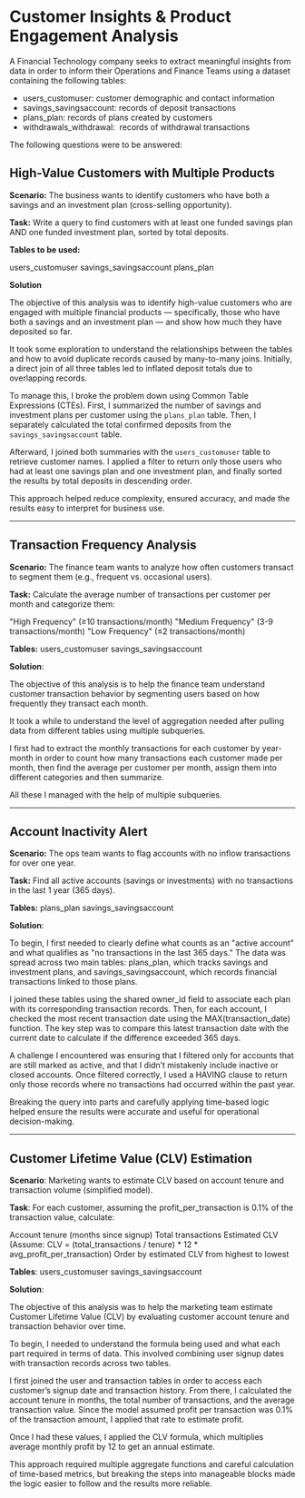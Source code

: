 # Customer Insights & Product Engagement Analysis

A Financial Technology company seeks to extract meaningful insights from data in order to inform their Operations and Finance Teams using a dataset containing the following tables:

- users_customuser: customer demographic and contact information
- savings_savingsaccount: records of deposit transactions
- plans_plan: records of plans created by customers
- withdrawals_withdrawal:  records of withdrawal transactions

The following questions were to be answered:

## High-Value Customers with Multiple Products

**Scenario:** The business wants to identify customers who have both a savings and an investment plan (cross-selling opportunity).

**Task:** Write a query to find customers with at least one funded savings plan AND one funded investment plan, sorted by total deposits.

**Tables to be used:**

users_customuser
savings_savingsaccount
plans_plan

**Solution**

The objective of this analysis was to identify high-value customers who are engaged with multiple financial products — specifically, those who have both a savings and an investment plan — and show how much they have deposited so far.

It took some exploration to understand the relationships between the tables and how to avoid duplicate records caused by many-to-many joins. Initially, a direct join of all three tables led to inflated deposit totals due to overlapping records.

To manage this, I broke the problem down using Common Table Expressions (CTEs).
First, I summarized the number of savings and investment plans per customer using the `plans_plan` table. Then, I separately calculated the total confirmed deposits from the `savings_savingsaccount` table.

Afterward, I joined both summaries with the `users_customuser` table to retrieve customer names. I applied a filter to return only those users who had at least one savings plan and one investment plan, and finally sorted the results by total deposits in descending order.

This approach helped reduce complexity, ensured accuracy, and made the results easy to interpret for business use.

---



## Transaction Frequency Analysis

**Scenario:** The finance team wants to analyze how often customers transact to segment them (e.g., frequent vs. occasional users).

**Task:** Calculate the average number of transactions per customer per month and categorize them:

"High Frequency" (≥10 transactions/month)
"Medium Frequency" (3-9 transactions/month)
"Low Frequency" (≤2 transactions/month)

**Tables:**
users_customuser
savings_savingsaccount

**Solution**:

The objective of this analysis is to  help the finance team understand customer transaction behavior by segmenting users based on how frequently they transact each month.

It took a while to understand the level of aggregation needed after pulling data from different tables using multiple subqueries.

I first had to extract the monthly transactions for each customer by year-month in order to count how many transactions each customer made per month, then find the average per customer per month, assign them into different categories and then summarize.

All these I managed with the help of multiple subqueries.

---


## Account Inactivity Alert

**Scenario:** The ops team wants to flag accounts with no inflow transactions for over one year.

**Task:** Find all active accounts (savings or investments) with no transactions in the last 1 year (365 days).

**Tables:**
plans_plan
savings_savingsaccount

**Solution**:

To begin, I first needed to clearly define what counts as an "active account" and what qualifies as "no transactions in the last 365 days." The data was spread across two main tables: plans_plan, which tracks savings and investment plans, and savings_savingsaccount, which records financial transactions linked to those plans.

I joined these tables using the shared owner_id field to associate each plan with its corresponding transaction records. Then, for each account, I checked the most recent transaction date using the MAX(transaction_date) function. The key step was to compare this latest transaction date with the current date to calculate if the difference exceeded 365 days.

A challenge I encountered was ensuring that I filtered only for accounts that are still marked as active, and that I didn’t mistakenly include inactive or closed accounts. Once filtered correctly, I used a HAVING clause to return only those records where no transactions had occurred within the past year.

Breaking the query into parts and carefully applying time-based logic helped ensure the results were accurate and useful for operational decision-making.


---


## Customer Lifetime Value (CLV) Estimation

**Scenario**: Marketing wants to estimate CLV based on account tenure and transaction volume (simplified model).

**Task**: For each customer, assuming the profit_per_transaction is 0.1% of the transaction value, calculate:

Account tenure (months since signup)
Total transactions
Estimated CLV (Assume: CLV = (total_transactions / tenure) * 12 * avg_profit_per_transaction)
Order by estimated CLV from highest to lowest

**Tables**:
users_customuser
savings_savingsaccount

**Solution**:

The objective of this analysis was to help the marketing team estimate Customer Lifetime Value (CLV) by evaluating customer account tenure and transaction behavior over time.

To begin, I needed to understand the formula being used and what each part required in terms of data. This involved combining user signup dates with transaction records across two tables.

I first joined the user and transaction tables in order to access each customer’s signup date and transaction history. From there, I calculated the account tenure in months, the total number of transactions, and the average transaction value. Since the model assumed profit per transaction was 0.1% of the transaction amount, I applied that rate to estimate profit.

Once I had these values, I applied the CLV formula, which multiplies average monthly profit by 12 to get an annual estimate.

This approach required multiple aggregate functions and careful calculation of time-based metrics, but breaking the steps into manageable blocks made the logic easier to follow and the results more reliable.














